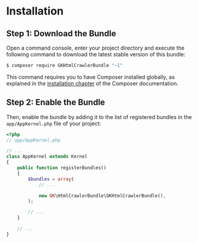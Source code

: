 Installation
============

Step 1: Download the Bundle
---------------------------

Open a command console, enter your project directory and execute the
following command to download the latest stable version of this bundle:

```bash
$ composer require GKHtmlCrawlerBundle "~1"
```

This command requires you to have Composer installed globally, as explained
in the [installation chapter](https://getcomposer.org/doc/00-intro.md)
of the Composer documentation.

Step 2: Enable the Bundle
-------------------------

Then, enable the bundle by adding it to the list of registered bundles
in the `app/AppKernel.php` file of your project:

```php
<?php
// app/AppKernel.php

// ...
class AppKernel extends Kernel
{
    public function registerBundles()
    {
        $bundles = array(
            // ...

            new GK\HtmlCrawlerBundle\GKHtmlCrawlerBundle(),
        );

        // ...
    }

    // ...
}
```